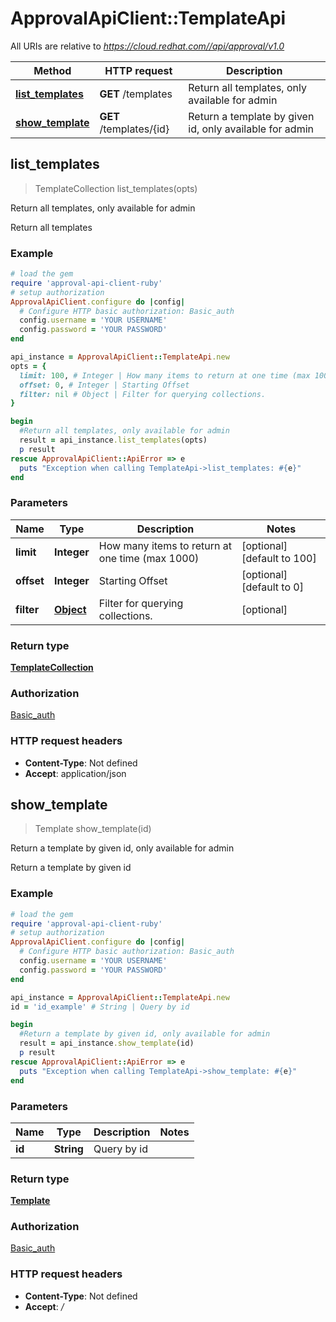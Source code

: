 # ApprovalApiClient::TemplateApi

All URIs are relative to *https://cloud.redhat.com//api/approval/v1.0*

Method | HTTP request | Description
------------- | ------------- | -------------
[**list_templates**](TemplateApi.md#list_templates) | **GET** /templates | Return all templates, only available for admin
[**show_template**](TemplateApi.md#show_template) | **GET** /templates/{id} | Return a template by given id, only available for admin



## list_templates

> TemplateCollection list_templates(opts)

Return all templates, only available for admin

Return all templates

### Example

```ruby
# load the gem
require 'approval-api-client-ruby'
# setup authorization
ApprovalApiClient.configure do |config|
  # Configure HTTP basic authorization: Basic_auth
  config.username = 'YOUR USERNAME'
  config.password = 'YOUR PASSWORD'
end

api_instance = ApprovalApiClient::TemplateApi.new
opts = {
  limit: 100, # Integer | How many items to return at one time (max 1000)
  offset: 0, # Integer | Starting Offset
  filter: nil # Object | Filter for querying collections.
}

begin
  #Return all templates, only available for admin
  result = api_instance.list_templates(opts)
  p result
rescue ApprovalApiClient::ApiError => e
  puts "Exception when calling TemplateApi->list_templates: #{e}"
end
```

### Parameters


Name | Type | Description  | Notes
------------- | ------------- | ------------- | -------------
 **limit** | **Integer**| How many items to return at one time (max 1000) | [optional] [default to 100]
 **offset** | **Integer**| Starting Offset | [optional] [default to 0]
 **filter** | [**Object**](.md)| Filter for querying collections. | [optional] 

### Return type

[**TemplateCollection**](TemplateCollection.md)

### Authorization

[Basic_auth](../README.md#Basic_auth)

### HTTP request headers

- **Content-Type**: Not defined
- **Accept**: application/json


## show_template

> Template show_template(id)

Return a template by given id, only available for admin

Return a template by given id

### Example

```ruby
# load the gem
require 'approval-api-client-ruby'
# setup authorization
ApprovalApiClient.configure do |config|
  # Configure HTTP basic authorization: Basic_auth
  config.username = 'YOUR USERNAME'
  config.password = 'YOUR PASSWORD'
end

api_instance = ApprovalApiClient::TemplateApi.new
id = 'id_example' # String | Query by id

begin
  #Return a template by given id, only available for admin
  result = api_instance.show_template(id)
  p result
rescue ApprovalApiClient::ApiError => e
  puts "Exception when calling TemplateApi->show_template: #{e}"
end
```

### Parameters


Name | Type | Description  | Notes
------------- | ------------- | ------------- | -------------
 **id** | **String**| Query by id | 

### Return type

[**Template**](Template.md)

### Authorization

[Basic_auth](../README.md#Basic_auth)

### HTTP request headers

- **Content-Type**: Not defined
- **Accept**: */*

